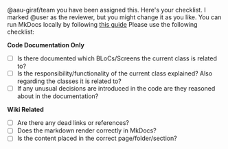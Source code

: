@aau-giraf/team you have been assigned this. Here's your checklist. I marked @user as the reviewer, but you might change it as you like.
You can run MkDocs locally by following [this guide](../../writing_wiki.md#running-locally)
Please use the following checklist:

**Code Documentation Only**

- [ ] Is there documented which BLoCs/Screens the current class is related to?
- [ ] Is the responsibility/functionality of the current class explained? Also regarding the classes it is related to?
- [ ] If any unusual decisions are introduced in the code are they reasoned about in the documentation?
 
**Wiki Related**

- [ ] Are there any dead links or references?
- [ ] Does the markdown render correctly in MkDocs?
- [ ] Is the content placed in the correct page/folder/section?